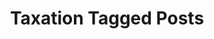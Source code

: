 ---
title: Taxation Tagged Posts
layout: blog_by_tag
tag: taxation
permalink: tag/taxation/
exclude_from_search: true
---
